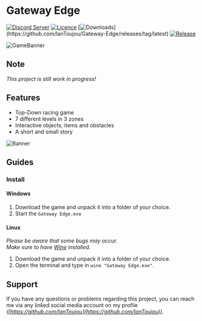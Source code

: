 # Gateway Edge

[![Discord Server](https://img.shields.io/discord/803708765265985587?color=5865F2&label=Discord&logo=discord&logoColor=white)](https://discord.com/invite/eVCWjm38cG)
[![Licence](https://img.shields.io/github/license/IanToujou/Gateway-Edge?label=License)](https://github.com/IanToujou/Gateway-Edge/releases/tag/latest)
[![Downloads](https://img.shields.io/github/downloads/IanToujou/Gateway-Edge/total?color=valid&label=Downloads")](https://github.com/IanToujou/Gateway-Edge/releases/tag/latest)
[![Release](https://img.shields.io/github/v/release/IanToujou/Gateway-Edge?label=Release)](https://github.com/IanToujou/Gateway-Edge/releases/latest)

![GameBanner](https://user-images.githubusercontent.com/44029196/151566935-b6b372b9-9ec8-441d-986f-e46f1baed963.png)

## Note

*This project is still work in progress!*

## Features

* Top-Down racing game
* 7 different levels in 3 zones
* Interactive objects, items and obstacles
* A short and small story

![Banner](https://user-images.githubusercontent.com/44029196/151562985-cf661132-b092-4a69-aa65-4a3cabab78d8.png)

## Guides

### Install

#### Windows

1. Download the game and unpack it into a folder of your choice.
2. Start the `Gateway Edge.exe`

#### Linux

_Please be aware that some bugs may occur._  
_Make sure to have [Wine](https://wiki.winehq.org/Download) installed._

1. Download the game and unpack it into a folder of your choice.
1. Open the terminal and type in `wine "Gateway Edge.exe"`.

## Support

If you have any questions or problems regarding this project, you can reach me
via any linked social media account on my profile *([https://github.com/IanToujou](https://github.com/IanToujou))*.
